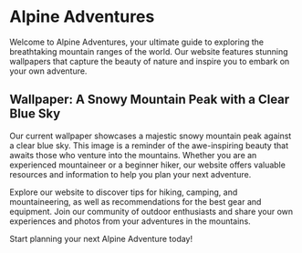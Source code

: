<!--font:Poppins-->

# Alpine Adventures

Welcome to Alpine Adventures, your ultimate guide to exploring the breathtaking mountain ranges of the world. Our website features stunning wallpapers that capture the beauty of nature and inspire you to embark on your own adventure.

## Wallpaper: A Snowy Mountain Peak with a Clear Blue Sky

Our current wallpaper showcases a majestic snowy mountain peak against a clear blue sky. This image is a reminder of the awe-inspiring beauty that awaits those who venture into the mountains. Whether you are an experienced mountaineer or a beginner hiker, our website offers valuable resources and information to help you plan your next adventure.

Explore our website to discover tips for hiking, camping, and mountaineering, as well as recommendations for the best gear and equipment. Join our community of outdoor enthusiasts and share your own experiences and photos from your adventures in the mountains.

Start planning your next Alpine Adventure today!

<!--

Write me markdown content of website with wallpaper:

"A snowy mountain peak with a clear blue sky"

The header of the page should not be copy of the text but rather a real content of the website which is using this wallpaper.


---


# Alpine Adventures

Welcome to Alpine Adventures, your ultimate guide to exploring the breathtaking mountain ranges of the world. Our website features stunning wallpapers that capture the beauty of nature and inspire you to embark on your own adventure.

## Wallpaper: A Snowy Mountain Peak with a Clear Blue Sky

Our current wallpaper showcases a majestic snowy mountain peak against a clear blue sky. This image is a reminder of the awe-inspiring beauty that awaits those who venture into the mountains. Whether you are an experienced mountaineer or a beginner hiker, our website offers valuable resources and information to help you plan your next adventure.

Explore our website to discover tips for hiking, camping, and mountaineering, as well as recommendations for the best gear and equipment. Join our community of outdoor enthusiasts and share your own experiences and photos from your adventures in the mountains.

Start planning your next Alpine Adventure today!


---


Write me a Google font which is best fitting for the website.

Pick from the list:
- Alegreya
- Poppins
- Orbitron
- Futura
- Dancing Script
- Lobster
- IBM Plex Sans
- Raleway
- Playfair Display
- Open Sans
- Montserrat
- Great Vibes
- Inter
- Roboto
- Exo 2
- Barlow Condensed
- Lato


Write just the font name nothing else.


---


Poppins

-->
